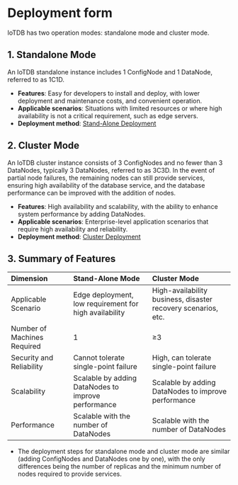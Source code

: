<!--

    Licensed to the Apache Software Foundation (ASF) under one
    or more contributor license agreements.  See the NOTICE file
    distributed with this work for additional information
    regarding copyright ownership.  The ASF licenses this file
    to you under the Apache License, Version 2.0 (the
    "License"); you may not use this file except in compliance
    with the License.  You may obtain a copy of the License at
    
        http://www.apache.org/licenses/LICENSE-2.0
    
    Unless required by applicable law or agreed to in writing,
    software distributed under the License is distributed on an
    "AS IS" BASIS, WITHOUT WARRANTIES OR CONDITIONS OF ANY
    KIND, either express or implied.  See the License for the
    specific language governing permissions and limitations
    under the License.

-->
# Deployment form

IoTDB has two operation modes: standalone mode and cluster mode.

## 1. Standalone Mode

An IoTDB standalone instance includes 1 ConfigNode and 1 DataNode, referred to as 1C1D.

- **Features**: Easy for developers to install and deploy, with lower deployment and maintenance costs, and convenient operation.
- **Applicable scenarios**: Situations with limited resources or where high availability is not a critical requirement, such as edge servers.
- **Deployment method**: [Stand-Alone Deployment](../Deployment-and-Maintenance/Stand-Alone-Deployment_apache.md)
 

## 2. Cluster Mode

An IoTDB cluster instance consists of 3 ConfigNodes and no fewer than 3 DataNodes, typically 3 DataNodes, referred to as 3C3D. In the event of partial node failures, the remaining nodes can still provide services, ensuring high availability of the database service, and the database performance can be improved with the addition of nodes.

- **Features**: High availability and scalability, with the ability to enhance system performance by adding DataNodes.
- **Applicable scenarios**: Enterprise-level application scenarios that require high availability and reliability.
- **Deployment method**: [Cluster Deployment](../Deployment-and-Maintenance/Cluster-Deployment_apache.md)

## 3. Summary of Features

| **Dimension**               | **Stand-Alone Mode**                                       | **Cluster Mode**                                                 |
| :-------------------------- | :----------------------------------------------------- | :----------------------------------------------------------- |
| Applicable Scenario         | Edge deployment, low requirement for high availability | High-availability business, disaster recovery scenarios, etc. |
| Number of Machines Required | 1                                                      | ≥3                                                           |
| Security and Reliability    | Cannot tolerate single-point failure                   | High, can tolerate single-point failure                      |
| Scalability                 | Scalable by adding DataNodes to improve performance    | Scalable by adding DataNodes to improve performance          |
| Performance                 | Scalable with the number of DataNodes                  | Scalable with the number of DataNodes                        |

- The deployment steps for standalone mode and cluster mode are similar (adding ConfigNodes and DataNodes one by one), with the only differences being the number of replicas and the minimum number of nodes required to provide services.
